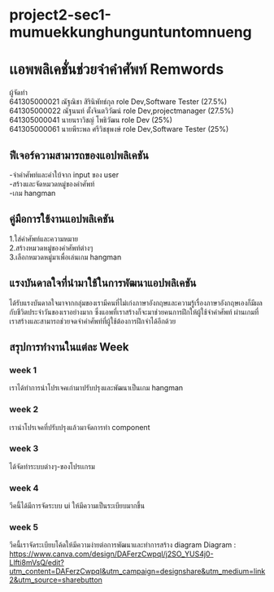 # project2-sec1-mumuekkunghunguntuntomnueng

# เเอพพลิเคชั่นช่วยจำคำศัพท์ Remwords

ผู้จัดทำ <br>
641305000021  ณัฐณิชา สิรินิพัทธ์กุล   role Dev,Software Tester (27.5%)<br>
641305000022  ณัฐนนท์ ตั้งจินตวิวัฒน์  role Dev,projectmanager (27.5%)<br>
641305000041  นายนราวิชญ์ โพธิวัฒน  role Dev (25%)<br>
641305000061  นายพีระพล ศรีวิชชุพงษ์ role Dev,Software Tester (25%)

## ฟีเจอร์ความสามารถของแอปพลิเคชัน
-จำคำศัพท์และคำใบ้จาก input ของ user<br>
-สร้างและจัดหมวดหมู่ของคำศัพท์<br>
-เกม hangman<br>

## คู่มือการใช้งานแอปพลิเคชัน
1.ใส่คำศัพท์และความหมาย<br>
2.สร้างหมวดหมู่ของคำศัพท์ต่างๆ<br>
3.เลือกหมวดหมู่มาเพื่อเล่นเกม hangman<br>

## แรงบันดาลใจที่นำมาใช้ในการพัฒนาแอปพลิเคชัน
ได้รับแรงบันดาลใจมาจากกลุ่มของเรามีคนที่ไม่เก่งภาษาอังกฤษและความรู้เรื่องภาษาอังกฤษเองก็มีผลกับชีวิตประจำวันของเราอย่างมาก ซึ่งแอพที่เราสร้างก็จะมาช่วยคนการฝึกให้ผู้ใช้จำคำศัพท์
ผ่านเกมที่เราสร้างและสามารถช่วยจดจำคำศัพท์ที่ผู้ใช้ต้องการฝึกจำได้อีกด้วย

## สรุปการทำงานในแต่ละ Week

### week 1 
เราได้ทำการนำโปรเจคเก่ามาปรับปรุงและพัฒนาเป็นเกม hangman

### week 2 
เรานำโปรเจคที่ปรับปรุงแล้วมาจัดการทำ component

### week 3 
ได้จัดทำระบบต่างๆ-ของโปรเเกรม 

### week 4
วีคนี้ได้มีการจัดระบบ ui ให้มีความเป็นระเบียบมากขึ้น

### week 5
วีคนี้เราจัดระเบียบโค้ดให้มีความง่ายต่อการพัฒนาและทำการสร้าง diagram
Diagram : https://www.canva.com/design/DAFerzCwpqI/j2SO_YUS4j0-Llfti8mVsQ/edit?utm_content=DAFerzCwpqI&utm_campaign=designshare&utm_medium=link2&utm_source=sharebutton
